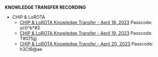 **KNOWLEDGE TRANSFER RECORDING**

- CHIP & LoROTA
  - [CHIP & LoROTA Knowledge Transfer - April 18, 2023](https://us06web.zoom.us/rec/share/Ngnro0s8JdxmWR3CAEDU85KNOuZFTeCZ5cEPYJSi7sw4zek5kNFof0UUl2-_bnmL.6NCH4P3vNl886BB0) Passcode: yc0^b*#2
  - [CHIP & LoROTA Knowledge Transfer - April 19, 2023](https://us06web.zoom.us/rec/share/dy9log2K9tt-E-o-5eiiPjq8YqE2dMdinFEMmaoBXAnQjJPjqvsZMghmpB31Y_oR.gHpoT3c-WMAVikDF) Passcode: T#075jjj
  - [CHIP & LoROTA Knowledge Transfer - April 20, 2023](https://us06web.zoom.us/rec/share/Da9KDDHZdAMspuRKFtunsnKrWHr0Gq03oOug1aJpHebG5sJNEEzJXuQi9DMZvsg4.4cGK8qzA_cS9L0j_) Passcode: h3CtB@ae
